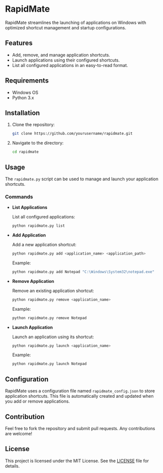 # RapidMate

RapidMate streamlines the launching of applications on Windows with optimized shortcut management and startup configurations. 

## Features

- Add, remove, and manage application shortcuts.
- Launch applications using their configured shortcuts.
- List all configured applications in an easy-to-read format.

## Requirements

- Windows OS
- Python 3.x

## Installation

1. Clone the repository:

   ```bash
   git clone https://github.com/yourusername/rapidmate.git
   ```

2. Navigate to the directory:

   ```bash
   cd rapidmate
   ```

## Usage

The `rapidmate.py` script can be used to manage and launch your application shortcuts.

### Commands

- **List Applications**

  List all configured applications:

  ```bash
  python rapidmate.py list
  ```

- **Add Application**

  Add a new application shortcut:

  ```bash
  python rapidmate.py add <application_name> <application_path>
  ```

  Example:

  ```bash
  python rapidmate.py add Notepad "C:\Windows\System32\notepad.exe"
  ```

- **Remove Application**

  Remove an existing application shortcut:

  ```bash
  python rapidmate.py remove <application_name>
  ```

  Example:

  ```bash
  python rapidmate.py remove Notepad
  ```

- **Launch Application**

  Launch an application using its shortcut:

  ```bash
  python rapidmate.py launch <application_name>
  ```

  Example:

  ```bash
  python rapidmate.py launch Notepad
  ```

## Configuration

RapidMate uses a configuration file named `rapidmate_config.json` to store application shortcuts. This file is automatically created and updated when you add or remove applications.

## Contribution

Feel free to fork the repository and submit pull requests. Any contributions are welcome!

## License

This project is licensed under the MIT License. See the [LICENSE](LICENSE) file for details.